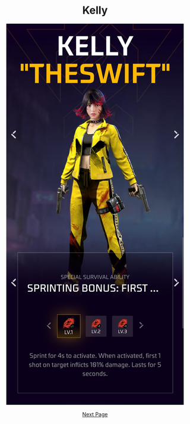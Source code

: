 <div align="center">

# Kelly

<img src="https://github.com/ikx7a/Kelly/blob/main/Resources/Skill.jpg">

<p>
<a href="https://github.com/ikx7a/Kelly/blob/main/Next">Next Page</a>
